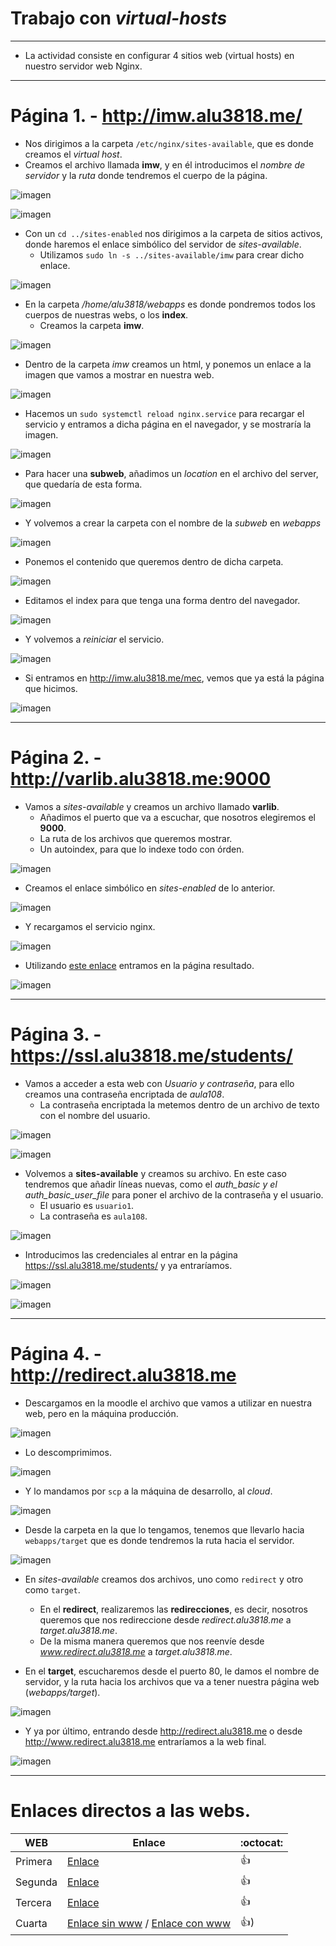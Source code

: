 # Trabajo con *virtual-hosts*

<hr>

* La actividad consiste en configurar 4 sitios web (virtual hosts) en nuestro servidor web Nginx.

<hr>

# Página 1. - http://imw.alu3818.me/

* Nos dirigimos a la carpeta `/etc/nginx/sites-available`, que es donde creamos el *virtual host*.
* Creamos el archivo llamada **imw**, y en él introducimos el *nombre de servidor* y la *ruta* donde tendremos el cuerpo de la página.

![imagen](./img/c2.PNG)

![imagen](./img/c3.PNG)

* Con un `cd ../sites-enabled` nos dirigimos a la carpeta de sitios activos, donde haremos el enlace simbólico del servidor de *sites-available*.
  - Utilizamos `sudo ln -s ../sites-available/imw` para crear dicho enlace.

![imagen](./img/c4.PNG)

* En la carpeta */home/alu3818/webapps* es donde pondremos todos los cuerpos de nuestras webs, o los **index**.
  - Creamos la carpeta **imw**.

![imagen](./img/c5.PNG)

* Dentro de la carpeta *imw* creamos un html, y ponemos un enlace a la imagen que vamos a mostrar en nuestra web.

![imagen](./img/c6.PNG)

* Hacemos un `sudo systemctl reload nginx.service` para recargar el servicio y entramos a dicha página en el navegador, y se mostraría la imagen.

![imagen](./img/c7.PNG)

* Para hacer una **subweb**, añadimos un *location* en el archivo del server, que quedaría de esta forma.

![imagen](./img/c8.PNG)

* Y volvemos a crear la carpeta con el nombre de la *subweb* en *webapps*

![imagen](./img/c9.PNG)

* Ponemos el contenido que queremos dentro de dicha carpeta.

![imagen](./img/c10.PNG)

* Editamos el index para que tenga una forma dentro del navegador.

![imagen](./img/c11.PNG)

* Y volvemos a *reiniciar* el servicio.

![imagen](./img/c12.PNG)

* Si entramos en http://imw.alu3818.me/mec, vemos que ya está la página que hicimos.

![imagen](./img/c13.PNG)

<hr>

# Página 2. - http://varlib.alu3818.me:9000

* Vamos a *sites-available* y creamos un archivo llamado **varlib**.
  - Añadimos el puerto que va a escuchar, que nosotros elegiremos el **9000**.
  - La ruta de los archivos que queremos mostrar.
  - Un autoindex, para que lo indexe todo con órden.

![imagen](./img/c14.PNG)

* Creamos el enlace simbólico en *sites-enabled* de lo anterior.

![imagen](./img/c15.PNG)

* Y recargamos el servicio nginx.

![imagen](./img/c16.PNG)

* Utilizando [este enlace](http://varlib.alu3818.me:9000) entramos en la página resultado.


![imagen](./img/c17.PNG)

<hr>

# Página 3. - https://ssl.alu3818.me/students/

* Vamos a acceder a esta web con *Usuario y contraseña*, para ello creamos una contraseña encriptada de *aula108*.
  - La contraseña encriptada la metemos dentro de un archivo de texto con el nombre del usuario.

![imagen](./img/c19.PNG)

![imagen](./img/c21.PNG)

* Volvemos a **sites-available** y creamos su archivo.
En este caso tendremos que añadir líneas nuevas, como el *auth_basic y el auth_basic_user_file* para poner el archivo de la contraseña y el usuario.
  - El usuario es `usuario1`.
  - La contraseña es `aula108`.

![imagen](./img/c23.PNG)

* Introducimos las credenciales al entrar en la página
https://ssl.alu3818.me/students/ y ya entraríamos.

![imagen](./img/c24.PNG)

![imagen](./img/c25.PNG)

<hr>

# Página 4. - http://redirect.alu3818.me

* Descargamos en la moodle el archivo que vamos a utilizar en nuestra web, pero en la máquina producción.

![imagen](./img/c26.PNG)

* Lo descomprimimos.

![imagen](./img/c27.PNG)

* Y lo mandamos por `scp` a la máquina de desarrollo, al *cloud*.

![imagen](./img/c28.PNG)

* Desde la carpeta en la que lo tengamos, tenemos que llevarlo hacia `webapps/target` que es donde tendremos la ruta hacia el servidor.

![imagen](./img/c29.PNG)

* En *sites-available* creamos dos archivos, uno como `redirect` y otro como `target`.
  * En el **redirect**, realizaremos las **redirecciones**, es decir, nosotros queremos que nos redireccione desde *redirect.alu3818.me* a *target.alu3818.me*.
  * De la misma manera queremos que nos reenvíe desde *www.redirect.alu3818.me* a *target.alu3818.me*.

* En el **target**, escucharemos desde el puerto 80, le damos el nombre de servidor, y la ruta hacia los archivos que va a tener nuestra página web (*webapps/target*).


![imagen](./img/c34.PNG)

* Y ya por último, entrando desde http://redirect.alu3818.me
o desde http://www.redirect.alu3818.me entraríamos a la web final.

![imagen](./img/c35.PNG)

<hr>

# Enlaces directos a las webs.


WEB | Enlace | :octocat:
 ------------ | ------------- | ------------
Primera | [Enlace](http://imw.alu3818.me/)  | :+1:
Segunda | [Enlace](http://varlib.alu3818.me:9000) | :+1:
Tercera | [Enlace](https://ssl.alu3818.me/students/) | :+1:
Cuarta  | [Enlace sin www](http://redirect.alu3818.me) / [Enlace con www](http://www.redirect.alu3818.me) | :+1:)
